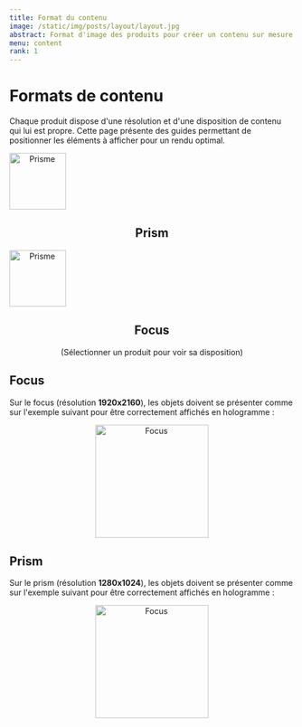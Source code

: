 ```yaml
---
title: Format du contenu
image: /static/img/posts/layout/layout.jpg
abstract: Format d'image des produits pour créer un contenu sur mesure
menu: content
rank: 1
---
```


<script src="/static/js/product_switcher.js"></script>
<script>changeProduct("none")</script>

# Formats de contenu

Chaque produit dispose d'une résolution et d'une disposition de contenu qui lui est propre. Cette page présente des guides permettant de positionner les éléments à afficher pour un rendu optimal.

<div class="row">
  <div class="col-lg-4 col-lg-offset-2 col-xs-6">
    <a onclick="changeProduct('Prism')" style="text-align:center;cursor:pointer">
      <img class="img-responsive" height="100px" title="Prisme" src="/static/img/products/prisme.jpg"/>
      <h2>Prism</h2>
    </a>
	</div>
  <div class="col-lg-4 col-xs-6" >
    <a onclick="changeProduct('Focus')"  style="text-align:center;cursor:pointer">
      <img class="img-responsive" height="100px" title="Prisme" src="/static/img/products/focus.jpg"/>
      <h2>Focus</h2>
    </a>
	</div>
</div>
<div class="product-show" title="none"><center>(Sélectionner un produit pour voir sa disposition)</center></div>
<div class="product-show" title="Focus">
<h2>Focus</h2>
<p>
  Sur le focus (résolution <b>1920x2160</b>), les objets doivent se présenter comme sur l'exemple suivant pour être correctement affichés en hologramme :
</p>
<center>
<img class="magnify" height="200px" title="Focus" src="/static/img/posts/layout/sample_focus.jpg"/>
</center>
</div>

<div class="product-show" title="Prism">
<h2>Prism</h2>
<p>
Sur le prism (résolution <b>1280x1024</b>), les objets doivent se présenter comme sur l'exemple suivant pour être correctement affichés en hologramme :
</p>
<center>
<img class="magnify" height="200px" title="Focus" src="/static/img/posts/layout/sample_prism.jpg"/>
</center>
</div>
